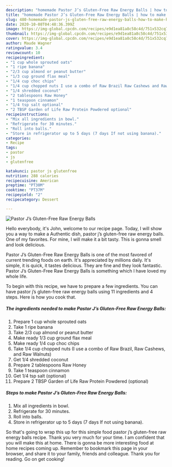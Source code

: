 ```yaml
---
description: "homemade Pastor J’s Gluten-Free Raw Energy Balls | how to make healthy Pastor J’s Gluten-Free Raw Energy Balls"
title: "homemade Pastor J’s Gluten-Free Raw Energy Balls | how to make healthy Pastor J’s Gluten-Free Raw Energy Balls"
slug: 480-homemade-pastor-js-gluten-free-raw-energy-balls-how-to-make-healthy-pastor-js-gluten-free-raw-energy-balls
date: 2020-10-08T04:48:36.399Z
image: https://img-global.cpcdn.com/recipes/e9d1ea81a8c58c4d/751x532cq70/pastor-js-gluten-free-raw-energy-balls-recipe-main-photo.jpg
thumbnail: https://img-global.cpcdn.com/recipes/e9d1ea81a8c58c4d/751x532cq70/pastor-js-gluten-free-raw-energy-balls-recipe-main-photo.jpg
cover: https://img-global.cpcdn.com/recipes/e9d1ea81a8c58c4d/751x532cq70/pastor-js-gluten-free-raw-energy-balls-recipe-main-photo.jpg
author: Maude Wagner
ratingvalue: 3.4
reviewcount: 10
recipeingredient:
- "1 cup whole sprouted oats"
- "1 ripe banana"
- "2/3 cup almond or peanut butter"
- "1/3 cup ground flax meal"
- "1/4 cup choc chips"
- "1/4 cup chopped nuts I use a combo of Raw Brazil Raw Cashews and Raw Walnuts"
- "1/4 shredded coconut"
- "2 tablespoons Raw Honey"
- "1 teaspoon cinnamon"
- "1/4 tsp salt optional"
- "2 TBSP Garden of Life Raw Protein Powdered optional"
recipeinstructions:
- "Mix all ingredients in bowl."
- "Refrigerate for 30 minutes."
- "Roll into balls."
- "Store in refrigerator up to 5 days (7 days If not using banana)."
categories:
- Recipe
tags:
- pastor
- js
- glutenfree

katakunci: pastor js glutenfree 
nutrition: 288 calories
recipecuisine: American
preptime: "PT30M"
cooktime: "PT37M"
recipeyield: "2"
recipecategory: Dessert

---
```



![Pastor J’s Gluten-Free Raw Energy Balls](https://img-global.cpcdn.com/recipes/e9d1ea81a8c58c4d/751x532cq70/pastor-js-gluten-free-raw-energy-balls-recipe-main-photo.jpg)

Hello everybody, it's John, welcome to our recipe page. Today, I will show you a way to make a Authentic dish, pastor j’s gluten-free raw energy balls. One of my favorites. For mine, I will make it a bit tasty. This is gonna smell and look delicious.



Pastor J’s Gluten-Free Raw Energy Balls is one of the most favored of current trending foods on earth. It's appreciated by millions daily. It's simple, it is quick, it tastes delicious. They are fine and they look fantastic. Pastor J’s Gluten-Free Raw Energy Balls is something which I have loved my whole life.


To begin with this recipe, we have to prepare a few ingredients. You can have pastor j’s gluten-free raw energy balls using 11 ingredients and 4 steps. Here is how you cook that.

<!--inarticleads1-->

##### The ingredients needed to make Pastor J’s Gluten-Free Raw Energy Balls:

1. Prepare 1 cup whole sprouted oats
1. Take 1 ripe banana
1. Take 2/3 cup almond or peanut butter
1. Make ready 1/3 cup ground flax meal
1. Make ready 1/4 cup choc chips
1. Take 1/4 cup chopped nuts (I use a combo of Raw Brazil, Raw Cashews, and Raw Walnuts)
1. Get 1/4 shredded coconut
1. Prepare 2 tablespoons Raw Honey
1. Take 1 teaspoon cinnamon
1. Get 1/4 tsp salt (optional)
1. Prepare 2 TBSP Garden of Life Raw Protein Powdered (optional)




<!--inarticleads2-->

##### Steps to make Pastor J’s Gluten-Free Raw Energy Balls:

1. Mix all ingredients in bowl.
1. Refrigerate for 30 minutes.
1. Roll into balls.
1. Store in refrigerator up to 5 days (7 days If not using banana).




So that's going to wrap this up for this simple food pastor j’s gluten-free raw energy balls recipe. Thank you very much for your time. I am confident that you will make this at home. There is gonna be more interesting food at home recipes coming up. Remember to bookmark this page in your browser, and share it to your family, friends and colleague. Thank you for reading. Go on get cooking!
